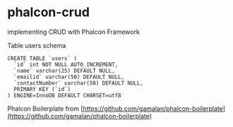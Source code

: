 # phalcon-crud

implementing CRUD with Phalcon Framework

Table users schema

    CREATE TABLE `users` (
      `id` int NOT NULL AUTO_INCREMENT,
      `name` varchar(25) DEFAULT NULL,
      `emailid` varchar(50) DEFAULT NULL,
      `contactNumber` varchar(50) DEFAULT NULL,
      PRIMARY KEY (`id`)
    ) ENGINE=InnoDB DEFAULT CHARSET=utf8

Phalcon Boilerplate from [https://github.com/gamalan/phalcon-boilerplate](https://github.com/gamalan/phalcon-boilerplate)
